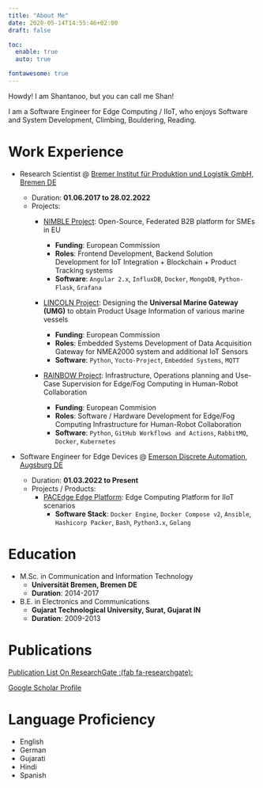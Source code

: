```yaml
---
title: "About Me"
date: 2020-05-14T14:55:46+02:00
draft: false

toc:
  enable: true
  auto: true

fontawesome: true
---
```


Howdy! I am Shantanoo, but you can call me Shan!

I am a Software Engineer for Edge Computing / IIoT, who enjoys Software and System Development, Climbing, Bouldering, Reading.

# Work Experience

* Research Scientist @ [Bremer Institut für Produktion und Logistik GmbH, Bremen DE](http://www.biba.uni-bremen.de)
    - Duration: __01.06.2017 to 28.02.2022__
    - Projects:
        - [NIMBLE Project](https://nimble-project.org): Open-Source, Federated B2B platform for SMEs in EU
            + __Funding__: European Commission
            + __Roles__: Frontend Development, Backend Solution Development for IoT Integration + Blockchain + Product Tracking systems
            + __Software__: `Angular 2.x`, `InfluxDB`, `Docker`, `MongoDB`, `Python-Flask`, `Grafana`

        - [LINCOLN Project](https://lincolnproject.eu): Designing the __Universal Marine Gateway (UMG)__ to obtain Product Usage Information of various marine vessels
            + __Funding__: European Commission
            + __Roles__: Embedded Systems Development of Data Acquisition Gateway for NMEA2000 system and additional IoT Sensors
            + __Software__: `Python`, `Yocto-Project`, `Embedded Systems`, `MQTT`

        - [RAINBOW Project](https://rainbow-h2020.eu/): Infrastructure, Operations planning and Use-Case Supervision for Edge/Fog Computing in Human-Robot Collaboration
            + __Funding__: European Commision
            + __Roles__: Software / Hardware Development for Edge/Fog Computing Infrastructure for Human-Robot Collaboration
            + __Software__: `Python`, `GitHub Workflows and Actions`, `RabbitMQ`, `Docker`, `Kubernetes`

* Software Engineer for Edge Devices @ [Emerson Discrete Automation, Augsburg DE](https://www.emerson.com/de-de)
  
    - Duration: __01.03.2022 to Present__
    - Projects / Products:
        - [PACEdge Edge Platform](https://www.emerson.com/en-us/catalog/emerson-pacedgecore): Edge Computing Platform for IIoT scenarios
            + __Software Stack__: `Docker Engine`, `Docker Compose v2`, `Ansible`, `Hashicorp Packer`, `Bash`, `Python3.x`, `Golang`

# Education

* M.Sc. in Communication and Information Technology
    - __Universität Bremen, Bremen DE__
    - __Duration__: 2014-2017
* B.E. in Electronics and Communications
    - __Gujarat Technological University, Surat, Gujarat IN__
    - __Duration__: 2009-2013

# Publications
[Publication List On ResearchGate :(fab fa-researchgate): ](https://www.researchgate.net/profile/Shantanoo_Desai/research)

[Google Scholar Profile](https://scholar.google.com/citations?user=UVdO710AAAAJ&hl=en)

# Language Proficiency

* English
* German
* Gujarati
* Hindi
* Spanish
